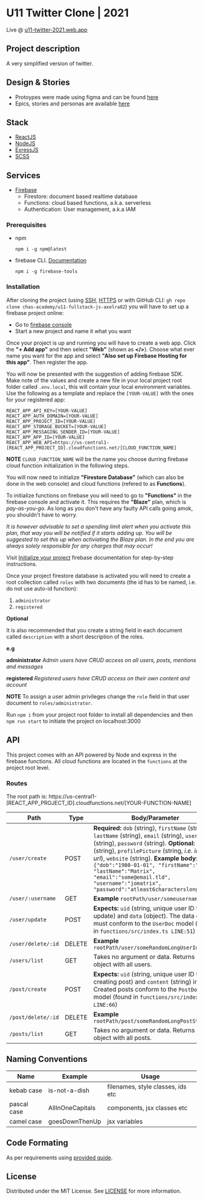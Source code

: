 # U11 Twitter Clone | 2021

Live @ [u11-twitter-2021.web.app](https://u11-twitter-2021.web.app)

## Project description

A very simplified version of twitter.

## Design & Stories

-   Protoypes were made using figma and can be found [here](https://www.figma.com/file/vPz3qkh6oKAx41HkTn0p6S/u11-twitter-clone-wireframes?node-id=11%3A520)
-   Epics, stories and personas are available [here](https://drive.google.com/drive/folders/1wDMPzdWQu0eEedrXgMfpdVIEGkwGCsuL?usp=sharing)

## Stack

-   [ReactJS](https://reactjs.org)
-   [NodeJS](https://nodejs.org)
-   [ExressJS](https://expressjs.com)
-   [SCSS](https://sass-lang.com/documentation)

## Services

-   [Firebase](https://firebase.google.com)
    -   Firestore: document based realtime database
    -   Functions: cloud based functions, a.k.a. serverless
    -   Authentication: User management, a.k.a IAM

### Prerequisites

-   npm
    ```
    npm i -g npm@latest
    ```
-   firebase CLI. [Documentation](https://firebase.google.com/docs/cli)
    ```
    npm i -g firebase-tools
    ```

### Installation

After cloning the project (using [SSH](git@github.com:chas-academy/u11-fullstack-js-axelra82.git), [HTTPS](https://github.com/chas-academy/u11-fullstack-js-axelra82.git) or with GitHub CLI: `gh repo clone chas-academy/u11-fullstack-js-axelra82`) you will have to set up a firebase project online:

-   Go to [firebase console](https://console.firebase.google.com/)
-   Start a new project and name it what you want

Once your project is up and running you will have to create a web app. Click the **"+ Add app"** and then select **"Web"** (shown as **</>**). Choose what ever name you want for the app and select **"Also set up Firebase Hosting for this app"**. Then register the app.

You will now be presented with the suggestion of adding firebase SDK. Make note of the values and create a new file in your local project root folder called `.env.local`, this will contain your local environment variables. Use the following as a template and replace the `[YOUR-VALUE]` with the ones for your registered app:

```
REACT_APP_API_KEY=[YOUR-VALUE]
REACT_APP_AUTH_DOMAIN=[YOUR-VALUE]
REACT_APP_PROJECT_ID=[YOUR-VALUE]
REACT_APP_STORAGE_BUCKET=[YOUR-VALUE]
REACT_APP_MESSAGING_SENDER_ID=[YOUR-VALUE]
REACT_APP_APP_ID=[YOUR-VALUE]
REACT_APP_WEB_API=https://us-central1-[REACT_APP_PROJECT_ID].cloudfunctions.net/[CLOUD_FUNCTION_NAME]
```

**NOTE** `CLOUD_FUNCTION_NAME` will be the name you choose durring firebase cloud function initialization in the following steps.

You will now need to initialize **"Firestore Database"** (which can also be done in the web console) and cloud functions (refered to as **Functions**).

To initialize functions on firebase you will need to go to **"Functions"** in the firebase console and activate it. This requires the **"Blaze"** plan, which is _pay-as-you-go_. As long as you don't have any faulty API calls going amok, you shouldn't have to worry.

_It is however advisable to set a spending limit alert when you activate this plan, that way you will be notified if it starts adding up. You will be suggested to set this up when activiating the Blaze plan. In the end you are always solely responsible for any charges that may occur!_

Visit [Initialize your project](https://firebase.google.com/docs/functions/get-started#initialize-your-project) firebase documentation for step-by-step instructions.

Once your project firestore database is activated you will need to create a root collection called `roles` with two documents (the id has to be named, i.e. do not use auto-id function):

1. `administrator`
2. `registered`

**Optional**

It is also recommended that you create a string field in each document called `description` with a short description of the roles.

**e.g**

**administrator**
_Admin users have CRUD access on all users, posts, mentions and messages_

**registered**
_Registered users have CRUD access on their own content and account_

**NOTE** To assign a user admin privileges change the `role` field in that user document to `roles/administrator`.

Run `npm i` from your project root folder to install all dependencies and then `npm run start` to initiate the project on localhost:3000

## API

This project comes with an API powered by Node and express in the firebase functions. All cloud functions are located in the `functions` at the project root level.

### Routes

The root path is: https://us-central1-[REACT_APP_PROJECT_ID].cloudfunctions.net/[YOUR-FUNCTION-NAME]

| Path               | Type   | Body/Parameter                                                                                                                                                                                                                                                                                                                                                                                              |
| ------------------ | ------ | ----------------------------------------------------------------------------------------------------------------------------------------------------------------------------------------------------------------------------------------------------------------------------------------------------------------------------------------------------------------------------------------------------------- |
| `/user/create`     | POST   | **Required:** `dob` (string), `firstName` (string), `lastName` (string), `email` (string), `username` (string), `password` (string). **Optional:** `bio` (string), `profilePicture` (string, _i.e. image url_), `website` (string). **Example body:** `{"dob":"1980-01-01", "firstName":"John", "lastName":"Matrix", "email":"some@email.tld", "username":"jomatrix", "password":"atleast6characterslong"}` |
| `/user/:username`  | GET    | **Example** `rootPath/user/someusername`                                                                                                                                                                                                                                                                                                                                                                    |
| `/user/update`     | POST   | **Expects:** `uid` (string, unique user ID to update) and `data` (object). The data object must conform to the `UserDoc` model (found in `functions/src/index.ts LINE:51`)                                                                                                                                                                                                                                  |
| `/user/delete/:id` | DELETE | **Example** `rootPath/user/someRandomLongUserIdString`                                                                                                                                                                                                                                                                                                                                                      |
| `/users/list`      | GET    | Takes no argument or data. Returns an object with all users.                                                                                                                                                                                                                                                                                                                                                |
| `/post/create`     | POST   | **Expects:** `uid` (string, unique user ID to creating post) and `content` (string) in body. Created posts conform to the `PostDoc` model (found in `functions/src/index.ts LINE:66`)                                                                                                                                                                                                                       |
| `/post/delete/:id` | DELETE | **Example** `rootPath/post/someRandomLongPostString`                                                                                                                                                                                                                                                                                                                                                        |
| `/posts/list`      | GET    | Takes no argument or data. Returns an object with all posts.                                                                                                                                                                                                                                                                                                                                                |

## Naming Conventions

| Name        | Example          | Usage                             |
| ----------- | ---------------- | --------------------------------- |
| kebab case  | is-not-a-dish    | filenames, style classes, ids etc |
| pascal case | AllInOneCapitals | components, jsx classes etc       |
| camel case  | goesDownThenUp   | jsx variables                     |

## Code Formating

As per requirements using [provided guide](https://vicvijayakumar.com/blog/eslint-airbnb-style-guide-prettier).

## License

Distributed under the MIT License. See [LICENSE](LICENSE.txt) for more information.
